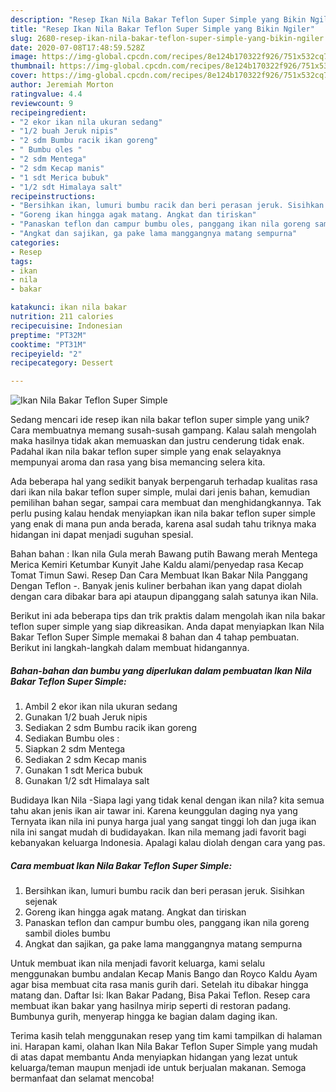 ```yaml
---
description: "Resep Ikan Nila Bakar Teflon Super Simple yang Bikin Ngiler"
title: "Resep Ikan Nila Bakar Teflon Super Simple yang Bikin Ngiler"
slug: 2680-resep-ikan-nila-bakar-teflon-super-simple-yang-bikin-ngiler
date: 2020-07-08T17:48:59.528Z
image: https://img-global.cpcdn.com/recipes/8e124b170322f926/751x532cq70/ikan-nila-bakar-teflon-super-simple-foto-resep-utama.jpg
thumbnail: https://img-global.cpcdn.com/recipes/8e124b170322f926/751x532cq70/ikan-nila-bakar-teflon-super-simple-foto-resep-utama.jpg
cover: https://img-global.cpcdn.com/recipes/8e124b170322f926/751x532cq70/ikan-nila-bakar-teflon-super-simple-foto-resep-utama.jpg
author: Jeremiah Morton
ratingvalue: 4.4
reviewcount: 9
recipeingredient:
- "2 ekor ikan nila ukuran sedang"
- "1/2 buah Jeruk nipis"
- "2 sdm Bumbu racik ikan goreng"
- " Bumbu oles "
- "2 sdm Mentega"
- "2 sdm Kecap manis"
- "1 sdt Merica bubuk"
- "1/2 sdt Himalaya salt"
recipeinstructions:
- "Bersihkan ikan, lumuri bumbu racik dan beri perasan jeruk. Sisihkan sejenak"
- "Goreng ikan hingga agak matang. Angkat dan tiriskan"
- "Panaskan teflon dan campur bumbu oles, panggang ikan nila goreng sambil dioles bumbu"
- "Angkat dan sajikan, ga pake lama manggangnya matang sempurna"
categories:
- Resep
tags:
- ikan
- nila
- bakar

katakunci: ikan nila bakar 
nutrition: 211 calories
recipecuisine: Indonesian
preptime: "PT32M"
cooktime: "PT31M"
recipeyield: "2"
recipecategory: Dessert

---
```



![Ikan Nila Bakar Teflon Super Simple](https://img-global.cpcdn.com/recipes/8e124b170322f926/751x532cq70/ikan-nila-bakar-teflon-super-simple-foto-resep-utama.jpg)

Sedang mencari ide resep ikan nila bakar teflon super simple yang unik? Cara membuatnya memang susah-susah gampang. Kalau salah mengolah maka hasilnya tidak akan memuaskan dan justru cenderung tidak enak. Padahal ikan nila bakar teflon super simple yang enak selayaknya mempunyai aroma dan rasa yang bisa memancing selera kita.

Ada beberapa hal yang sedikit banyak berpengaruh terhadap kualitas rasa dari ikan nila bakar teflon super simple, mulai dari jenis bahan, kemudian pemilihan bahan segar, sampai cara membuat dan menghidangkannya. Tak perlu pusing kalau hendak menyiapkan ikan nila bakar teflon super simple yang enak di mana pun anda berada, karena asal sudah tahu triknya maka hidangan ini dapat menjadi suguhan spesial.

Bahan bahan : Ikan nila Gula merah Bawang putih Bawang merah Mentega Merica Kemiri Ketumbar Kunyit Jahe Kaldu alami/penyedap rasa Kecap Tomat Timun Sawi. Resep Dan Cara Membuat Ikan Bakar Nila Panggang Dengan Teflon -. Banyak jenis kuliner berbahan ikan yang dapat diolah dengan cara dibakar bara api ataupun dipanggang salah satunya ikan Nila.


Berikut ini ada beberapa tips dan trik praktis dalam mengolah ikan nila bakar teflon super simple yang siap dikreasikan. Anda dapat menyiapkan Ikan Nila Bakar Teflon Super Simple memakai 8 bahan dan 4 tahap pembuatan. Berikut ini langkah-langkah dalam membuat hidangannya.

<!--inarticleads1-->

##### Bahan-bahan dan bumbu yang diperlukan dalam pembuatan Ikan Nila Bakar Teflon Super Simple:

1. Ambil 2 ekor ikan nila ukuran sedang
1. Gunakan 1/2 buah Jeruk nipis
1. Sediakan 2 sdm Bumbu racik ikan goreng
1. Sediakan  Bumbu oles :
1. Siapkan 2 sdm Mentega
1. Sediakan 2 sdm Kecap manis
1. Gunakan 1 sdt Merica bubuk
1. Gunakan 1/2 sdt Himalaya salt


Budidaya Ikan Nila -Siapa lagi yang tidak kenal dengan ikan nila? kita semua tahu akan jenis ikan air tawar ini. Karena keunggulan daging nya yang Ternyata ikan nila ini punya harga jual yang sangat tinggi loh dan juga ikan nila ini sangat mudah di budidayakan. Ikan nila memang jadi favorit bagi kebanyakan keluarga Indonesia. Apalagi kalau diolah dengan cara yang pas. 

<!--inarticleads2-->

##### Cara membuat Ikan Nila Bakar Teflon Super Simple:

1. Bersihkan ikan, lumuri bumbu racik dan beri perasan jeruk. Sisihkan sejenak
1. Goreng ikan hingga agak matang. Angkat dan tiriskan
1. Panaskan teflon dan campur bumbu oles, panggang ikan nila goreng sambil dioles bumbu
1. Angkat dan sajikan, ga pake lama manggangnya matang sempurna


Untuk membuat ikan nila menjadi favorit keluarga, kami selalu menggunakan bumbu andalan Kecap Manis Bango dan Royco Kaldu Ayam agar bisa membuat cita rasa manis gurih dari. Setelah itu dibakar hingga matang dan. Daftar Isi: Ikan Bakar Padang, Bisa Pakai Teflon. Resep cara membuat ikan bakar yang hasilnya mirip seperti di restoran padang. Bumbunya gurih, menyerap hingga ke bagian dalam daging ikan. 

Terima kasih telah menggunakan resep yang tim kami tampilkan di halaman ini. Harapan kami, olahan Ikan Nila Bakar Teflon Super Simple yang mudah di atas dapat membantu Anda menyiapkan hidangan yang lezat untuk keluarga/teman maupun menjadi ide untuk berjualan makanan. Semoga bermanfaat dan selamat mencoba!
